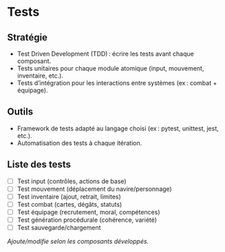 # Tests

## Stratégie

- Test Driven Development (TDD) : écrire les tests avant chaque composant.
- Tests unitaires pour chaque module atomique (input, mouvement, inventaire, etc.).
- Tests d’intégration pour les interactions entre systèmes (ex : combat + équipage).

## Outils

- Framework de tests adapté au langage choisi (ex : pytest, unittest, jest, etc.).
- Automatisation des tests à chaque itération.

## Liste des tests

- [ ] Test input (contrôles, actions de base)
- [ ] Test mouvement (déplacement du navire/personnage)
- [ ] Test inventaire (ajout, retrait, limites)
- [ ] Test combat (cartes, dégâts, statuts)
- [ ] Test équipage (recrutement, moral, compétences)
- [ ] Test génération procédurale (cohérence, variété)
- [ ] Test sauvegarde/chargement

_Ajoute/modifie selon les composants développés._
